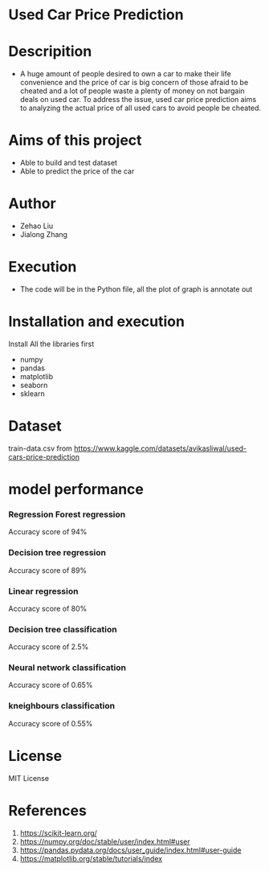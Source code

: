 # Used Car Price Prediction

# Descripition
- A huge amount of people desired to own a car to make their life convenience and the price of car is big concern of those afraid to be cheated and a lot of people waste a plenty of money on not bargain deals on used car. To address the issue, used car price prediction aims to analyzing the actual price of all used cars to avoid people be cheated.

# Aims of this project
- Able to build and test dataset
- Able to predict the price of the car

# Author
- Zehao Liu
- Jialong Zhang

# Execution
- The code will be in the Python file, all the plot of graph is annotate out

# Installation and execution
 Install All the libraries first
 - numpy
 - pandas
 - matplotlib
 - seaborn
 - sklearn

# Dataset
train-data.csv from
https://www.kaggle.com/datasets/avikasliwal/used-cars-price-prediction

# model performance
### Regression Forest regression
Accuracy score of 94%

### Decision tree regression
Accuracy score of 89%

### Linear regression
Accuracy score of 80%

### Decision tree classification
Accuracy score of 2.5%

### Neural network classification
Accuracy score of 0.65%

### kneighbours classification
Accuracy score of 0.55%

# License
MIT License

# References
1. https://scikit-learn.org/
2. https://numpy.org/doc/stable/user/index.html#user
3. https://pandas.pydata.org/docs/user_guide/index.html#user-guide
4. https://matplotlib.org/stable/tutorials/index
